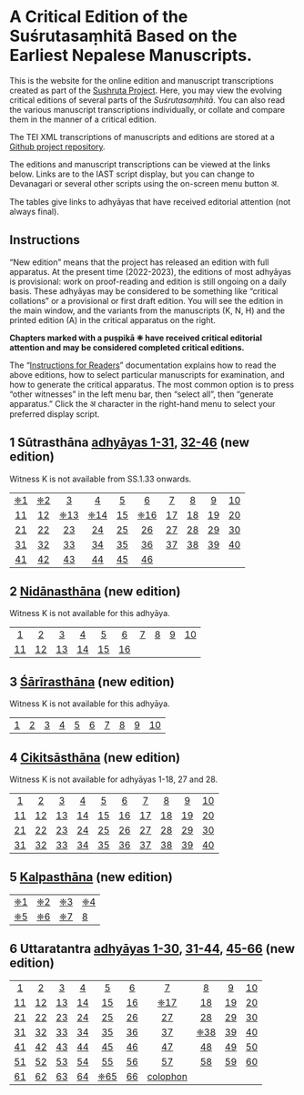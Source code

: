 # A Critical Edition of the Suśrutasaṃhitā Based on the Earliest Nepalese Manuscripts.  

This is the website for the online edition and manuscript transcriptions created as part of the [Sushruta Project](http://sushrutaproject.org).  Here, you may view the evolving critical editions of several parts of the *Suśrutasaṃhitā*.  You can also read the various manuscript transcriptions individually, or collate and compare them in the manner of a critical edition. 

The TEI XML transcriptions of manuscripts and editions are stored at a [Github project repository](https://github.com/wujastyk/sushrutaproject).

The editions and manuscript transcriptions can be viewed at the links below.  Links are to the IAST script display, but  you can change to Devanagari or several other scripts using the on-screen menu button अ.

The tables give links to adhyāyas that have received editorial attention (not always final).

## Instructions

“New edition” means that the project has released an edition with full apparatus.  At the present time (2022-2023), the editions of most adhyāyas is provisional: work on proof-reading and edition is still ongoing on a daily basis.  These adhyāyas may be considered to be something like “critical collations” or a  provisional or first draft edition.  You will see the edition in the main window, and the variants from the manuscripts (K, N, H) and the printed edition (A) in the critical apparatus on the right. 

**Chapters marked with a puṣpikā ❈ have received critical editorial attention and may be considered  completed critical editions.**  

The “[Instructions for Readers](https://saktumiva.org/wiki/users)” documentation explains how to read the above editions, how to select particular manuscripts for examination, and how to generate the critical apparatus.  The most common option is to press “other witnesses” in the left menu bar, then “select all”, then “generate apparatus.”  Click the अ character in the right-hand menu to select your preferred display script.

## 1 Sūtrasthāna [adhyāyas 1-31](https://saktumiva.org/wiki/wujastyk/susrutasamhita/01-su.su-1-31/provisional-edition_sutrasthana-1-31), [32-46](https://saktumiva.org/wiki/wujastyk/susrutasamhita/01-su.su-32-end/provisional-edition_sutrasthana-32-end) (new edition)

Witness K is not available from SS.1.33 onwards.

|                                                              |                                                              |                                                              |                                                              |                                                              |                                                              |                                                              |                                                              |                                                              |                                                              |
| :----------------------------------------------------------: | :----------------------------------------------------------: | :----------------------------------------------------------: | :----------------------------------------------------------: | :----------------------------------------------------------: | :----------------------------------------------------------: | :----------------------------------------------------------: | :----------------------------------------------------------: | :----------------------------------------------------------: | :----------------------------------------------------------: |
| [❈1](https://saktumiva.org/wiki/wujastyk/susrutasamhita/01-su.su-1-31/provisional-edition_sutrasthana-1-31?upama_ver=hj8aj0jdz2&upama_scroll=SS.1.2.1) | [❈2](https://saktumiva.org/wiki/wujastyk/susrutasamhita/01-su.su-1-31/provisional-edition_sutrasthana-1-31?upama_ver=hj8aj0jdz2&upama_scroll=SS.1.2.1) | [3](https://saktumiva.org/wiki/wujastyk/susrutasamhita/01-su.su-1-31/provisional-edition_sutrasthana-1-31?upama_ver=hj8aj0jdz2&upama_scroll=SS.1.3.1) | [4](https://saktumiva.org/wiki/wujastyk/susrutasamhita/01-su.su-1-31/provisional-edition_sutrasthana-1-31?upama_ver=hj8aj0jdz2&upama_scroll=SS.1.4.1) | [5](https://saktumiva.org/wiki/wujastyk/susrutasamhita/01-su.su-1-31/provisional-edition_sutrasthana-1-31?upama_ver=hj8aj0jdz2&upama_scroll=SS.1.5.1) | [6](https://saktumiva.org/wiki/wujastyk/susrutasamhita/01-su.su-1-31/provisional-edition_sutrasthana-1-31?upama_ver=hj8aj0jdz2&upama_scroll=SS.1.6.1) | [7](https://saktumiva.org/wiki/wujastyk/susrutasamhita/01-su.su-1-31/provisional-edition_sutrasthana-1-31?upama_ver=hj8aj0jdz2&upama_scroll=SS.1.7.1) | [8](https://saktumiva.org/wiki/wujastyk/susrutasamhita/01-su.su-1-31/provisional-edition_sutrasthana-1-31?upama_ver=hj8aj0jdz2&upama_scroll=SS.1.8.1) | [9](https://saktumiva.org/wiki/wujastyk/susrutasamhita/01-su.su-1-31/provisional-edition_sutrasthana-1-31?upama_ver=hj8aj0jdz2&upama_scroll=SS.1.9.1) | [10](https://saktumiva.org/wiki/wujastyk/susrutasamhita/01-su.su-1-31/provisional-edition_sutrasthana-1-31?upama_ver=hj8aj0jdz2&upama_scroll=SS.1.10.1) |
| [11](https://saktumiva.org/wiki/wujastyk/susrutasamhita/01-su.su-1-31/provisional-edition_sutrasthana-1-31?upama_ver=hj8aj0jdz2&upama_scroll=SS.1.11.1) | [12](https://saktumiva.org/wiki/wujastyk/susrutasamhita/01-su.su-1-31/provisional-edition_sutrasthana-1-31?upama_ver=hj8aj0jdz2&upama_scroll=SS.1.12.1) | [❈13](https://saktumiva.org/wiki/wujastyk/susrutasamhita/01-su.su-1-31/provisional-edition_sutrasthana-1-31?upama_ver=hj8aj0jdz2&upama_scroll=SS.1.13.1) | [❈14](https://saktumiva.org/wiki/wujastyk/susrutasamhita/01-su.su-1-31/provisional-edition_sutrasthana-1-31?upama_ver=hj8aj0jdz2&upama_scroll=SS.1.14.1) | [15](https://saktumiva.org/wiki/wujastyk/susrutasamhita/01-su.su-1-31/provisional-edition_sutrasthana-1-31?upama_ver=hj8aj0jdz2&upama_scroll=SS.1.15.1) | [❈16](https://saktumiva.org/wiki/wujastyk/susrutasamhita/01-su.su-1-31/provisional-edition_sutrasthana-1-31?upama_ver=hj8aj0jdz2&upama_scroll=SS.1.16.1) | [17](https://saktumiva.org/wiki/wujastyk/susrutasamhita/01-su.su-1-31/provisional-edition_sutrasthana-1-31?upama_ver=hj8aj0jdz2&upama_scroll=SS.1.17.1) | [18](https://saktumiva.org/wiki/wujastyk/susrutasamhita/01-su.su-1-31/provisional-edition_sutrasthana-1-31?upama_ver=hj8aj0jdz2&upama_scroll=SS.1.18.1) | [19](https://saktumiva.org/wiki/wujastyk/susrutasamhita/01-su.su-1-31/provisional-edition_sutrasthana-1-31?upama_ver=hj8aj0jdz2&upama_scroll=SS.1.19.1) | [20](https://saktumiva.org/wiki/wujastyk/susrutasamhita/01-su.su-1-31/provisional-edition_sutrasthana-1-31?upama_ver=hj8aj0jdz2&upama_scroll=SS.1.20.1) |
| [21](https://saktumiva.org/wiki/wujastyk/susrutasamhita/01-su.su-1-31/provisional-edition_sutrasthana-1-31?upama_ver=hj8aj0jdz2&upama_scroll=SS.1.21.1) | [22](https://saktumiva.org/wiki/wujastyk/susrutasamhita/01-su.su-1-31/provisional-edition_sutrasthana-1-31?upama_ver=hj8aj0jdz2&upama_scroll=SS.1.22.1) | [23](https://saktumiva.org/wiki/wujastyk/susrutasamhita/01-su.su-1-31/provisional-edition_sutrasthana-1-31?upama_ver=hj8aj0jdz2&upama_scroll=SS.1.23.1) | [24](https://saktumiva.org/wiki/wujastyk/susrutasamhita/01-su.su-1-31/provisional-edition_sutrasthana-1-31?upama_ver=hj8aj0jdz2&upama_scroll=SS.1.24.1) | [25](https://saktumiva.org/wiki/wujastyk/susrutasamhita/01-su.su-1-31/provisional-edition_sutrasthana-1-31?upama_ver=hj8aj0jdz2&upama_scroll=SS.1.25.1) | [26](https://saktumiva.org/wiki/wujastyk/susrutasamhita/01-su.su-1-31/provisional-edition_sutrasthana-1-31?upama_ver=hj8aj0jdz2&upama_scroll=SS.1.26.1) | [27](https://saktumiva.org/wiki/wujastyk/susrutasamhita/01-su.su-1-31/provisional-edition_sutrasthana-1-31?upama_ver=hj8aj0jdz2&upama_scroll=SS.1.27.1) | [28](https://saktumiva.org/wiki/wujastyk/susrutasamhita/01-su.su-1-31/provisional-edition_sutrasthana-1-31?upama_ver=hj8aj0jdz2&upama_scroll=SS.1.28.1) | [29](https://saktumiva.org/wiki/wujastyk/susrutasamhita/01-su.su-1-31/provisional-edition_sutrasthana-1-31?upama_ver=hj8aj0jdz2&upama_scroll=SS.1.29.1) | [30](https://saktumiva.org/wiki/wujastyk/susrutasamhita/01-su.su-1-31/provisional-edition_sutrasthana-1-31?upama_ver=hj8aj0jdz2&upama_scroll=SS.1.30.1) |
| [31](https://saktumiva.org/wiki/wujastyk/susrutasamhita/01-su.su-1-31/provisional-edition_sutrasthana-1-31?upama_ver=hj8aj0jdz2&upama_scroll=SS.1.31.1) | [32](https://saktumiva.org/wiki/wujastyk/susrutasamhita/01-su.su-32-end/provisional-edition_sutrasthana-32-end?upama_ver=hj8bil562p&upama_scroll=SS.1.32.1) | [33](https://saktumiva.org/wiki/wujastyk/susrutasamhita/01-su.su-32-end/provisional-edition_sutrasthana-32-end?upama_ver=hj8bil562p&upama_scroll=SS.1.33.1) | [34](https://saktumiva.org/wiki/wujastyk/susrutasamhita/01-su.su-32-end/provisional-edition_sutrasthana-32-end?upama_ver=hj8bil562p&upama_scroll=SS.1.34.1) | [35](https://saktumiva.org/wiki/wujastyk/susrutasamhita/01-su.su-32-end/provisional-edition_sutrasthana-32-end?upama_ver=hj8bil562p&upama_scroll=SS.1.35.1) | [36](https://saktumiva.org/wiki/wujastyk/susrutasamhita/01-su.su-32-end/provisional-edition_sutrasthana-32-end?upama_ver=hj8bil562p&upama_scroll=SS.1.36.1) | [37](https://saktumiva.org/wiki/wujastyk/susrutasamhita/01-su.su-32-end/provisional-edition_sutrasthana-32-end?upama_ver=hj8bil562p&upama_scroll=SS.1.37.1) | [38](https://saktumiva.org/wiki/wujastyk/susrutasamhita/01-su.su-32-end/provisional-edition_sutrasthana-32-end?upama_ver=hj8bil562p&upama_scroll=SS.1.38.1) | [39](https://saktumiva.org/wiki/wujastyk/susrutasamhita/01-su.su-32-end/provisional-edition_sutrasthana-32-end?upama_ver=hj8bil562p&upama_scroll=SS.1.39.1) | [40](https://saktumiva.org/wiki/wujastyk/susrutasamhita/01-su.su-32-end/provisional-edition_sutrasthana-32-end?upama_ver=hj8bil562p&upama_scroll=SS.1.40.1) |
| [41](https://saktumiva.org/wiki/wujastyk/susrutasamhita/01-su.su-32-end/provisional-edition_sutrasthana-32-end?upama_ver=hj8bil562p&upama_scroll=SS.1.41.1) | [42](https://saktumiva.org/wiki/wujastyk/susrutasamhita/01-su.su-32-end/provisional-edition_sutrasthana-32-end?upama_ver=hj8bil562p&upama_scroll=SS.1.42.1) | [43](https://saktumiva.org/wiki/wujastyk/susrutasamhita/01-su.su-32-end/provisional-edition_sutrasthana-32-end?upama_ver=hj8bil562p&upama_scroll=SS.1.43.1) | [44](https://saktumiva.org/wiki/wujastyk/susrutasamhita/01-su.su-32-end/provisional-edition_sutrasthana-32-end?upama_ver=hj8bil562p&upama_scroll=SS.1.44.1) | [45](https://saktumiva.org/wiki/wujastyk/susrutasamhita/01-su.su-32-end/provisional-edition_sutrasthana-32-end?upama_ver=hj8bil562p&upama_scroll=SS.1.45.1) | [46](https://saktumiva.org/wiki/wujastyk/susrutasamhita/01-su.su-32-end/provisional-edition_sutrasthana-32-end?upama_ver=hj8bil562p&upama_scroll=SS.1.46.1) |                                                              |                                                              |                                                              |                                                              |



## 2 [Nidānasthāna](https://saktumiva.org/wiki/wujastyk/susrutasamhita/02-su.ni/provisional-edition_nidanasthana) (new edition) 

Witness K is not available for this adhyāya.

|                                                              |                                                              |                                                              |                                                              |                                                              |                                                              |                                                              |                                                              |                                                              |                                                              |
| :----------------------------------------------------------: | :----------------------------------------------------------: | :----------------------------------------------------------: | :----------------------------------------------------------: | :----------------------------------------------------------: | :----------------------------------------------------------: | :----------------------------------------------------------: | :----------------------------------------------------------: | :----------------------------------------------------------: | :----------------------------------------------------------: |
| [1](https://saktumiva.org/wiki/wujastyk/susrutasamhita/02-su.ni/provisional-edition_nidanasthana?upama_ver=hj5zsfq0jf&upama_scroll=SS.2.1.1) | [2](https://saktumiva.org/wiki/wujastyk/susrutasamhita/02-su.ni/provisional-edition_nidanasthana?upama_ver=hj5zsfq0jf&upama_scroll=SS.2.2.1) | [3](https://saktumiva.org/wiki/wujastyk/susrutasamhita/02-su.ni/provisional-edition_nidanasthana?upama_ver=hj5zsfq0jf&upama_scroll=SS.2.3.1) | [4](https://saktumiva.org/wiki/wujastyk/susrutasamhita/02-su.ni/provisional-edition_nidanasthana?upama_ver=hj5zsfq0jf&upama_scroll=SS.2.4.1) | [5](https://saktumiva.org/wiki/wujastyk/susrutasamhita/02-su.ni/provisional-edition_nidanasthana?upama_ver=hj5zsfq0jf&upama_scroll=SS.2.5.1) | [6](https://saktumiva.org/wiki/wujastyk/susrutasamhita/02-su.ni/provisional-edition_nidanasthana?upama_ver=hj5zsfq0jf&upama_scroll=SS.2.6.1) | [7](https://saktumiva.org/wiki/wujastyk/susrutasamhita/02-su.ni/provisional-edition_nidanasthana?upama_ver=hj5zsfq0jf&upama_scroll=SS.2.7.1) | [8](https://saktumiva.org/wiki/wujastyk/susrutasamhita/02-su.ni/provisional-edition_nidanasthana?upama_ver=hj5zsfq0jf&upama_scroll=SS.2.8.1) | [9](https://saktumiva.org/wiki/wujastyk/susrutasamhita/02-su.ni/provisional-edition_nidanasthana?upama_ver=hj5zsfq0jf&upama_scroll=SS.2.9.1) | [10](https://saktumiva.org/wiki/wujastyk/susrutasamhita/02-su.ni/provisional-edition_nidanasthana?upama_ver=hj5zsfq0jf&upama_scroll=SS.2.10.1) |
| [11](https://saktumiva.org/wiki/wujastyk/susrutasamhita/02-su.ni/provisional-edition_nidanasthana?upama_ver=hj5zsfq0jf&upama_scroll=SS.2.11.1) | [12](https://saktumiva.org/wiki/wujastyk/susrutasamhita/02-su.ni/provisional-edition_nidanasthana?upama_ver=hj5zsfq0jf&upama_scroll=SS.2.12.1) | [13](https://saktumiva.org/wiki/wujastyk/susrutasamhita/02-su.ni/provisional-edition_nidanasthana?upama_ver=hj5zsfq0jf&upama_scroll=SS.2.13.1) | [14](https://saktumiva.org/wiki/wujastyk/susrutasamhita/02-su.ni/provisional-edition_nidanasthana?upama_ver=hj5zsfq0jf&upama_scroll=SS.2.14.1) | [15](https://saktumiva.org/wiki/wujastyk/susrutasamhita/02-su.ni/provisional-edition_nidanasthana?upama_ver=hj5zsfq0jf&upama_scroll=SS.2.15.1) | [16](https://saktumiva.org/wiki/wujastyk/susrutasamhita/02-su.ni/provisional-edition_nidanasthana?upama_ver=hj5zsfq0jf&upama_scroll=SS.2.16.1) |                                                              |                                                              |                                                              |                                                              |



## 3 [Śārīrasthāna](https://saktumiva.org/wiki/wujastyk/susrutasamhita/03-su.sa/provisional-edition_sarirasthana) (new edition)

Witness K is not available for this adhyāya.

|                                                              |                                                              |                                                              |                                                              |                                                              |                                                              |                                                              |                                                              |                                                              |                                                              |
| ------------------------------------------------------------ | ------------------------------------------------------------ | ------------------------------------------------------------ | ------------------------------------------------------------ | ------------------------------------------------------------ | ------------------------------------------------------------ | ------------------------------------------------------------ | ------------------------------------------------------------ | ------------------------------------------------------------ | ------------------------------------------------------------ |
| [1](https://saktumiva.org/wiki/wujastyk/susrutasamhita/03-su.sa/provisional-edition_sarirasthana?upama_ver=hhtolxmlrp&upama_scroll=SS.3.1.1) | [2](https://saktumiva.org/wiki/wujastyk/susrutasamhita/03-su.sa/provisional-edition_sarirasthana?upama_ver=hhtolxmlrp&upama_scroll=SS.3.2.1) | [3](https://saktumiva.org/wiki/wujastyk/susrutasamhita/03-su.sa/provisional-edition_sarirasthana?upama_ver=hhtolxmlrp&upama_scroll=SS.3.3.1) | [4](https://saktumiva.org/wiki/wujastyk/susrutasamhita/03-su.sa/provisional-edition_sarirasthana?upama_ver=hhtolxmlrp&upama_scroll=SS.3.4.1) | [5](https://saktumiva.org/wiki/wujastyk/susrutasamhita/03-su.sa/provisional-edition_sarirasthana?upama_ver=hhtolxmlrp&upama_scroll=SS.3.5.1) | [6](https://saktumiva.org/wiki/wujastyk/susrutasamhita/03-su.sa/provisional-edition_sarirasthana?upama_ver=hhtolxmlrp&upama_scroll=SS.3.6.1) | [7](https://saktumiva.org/wiki/wujastyk/susrutasamhita/03-su.sa/provisional-edition_sarirasthana?upama_ver=hhtolxmlrp&upama_scroll=SS.3.7.1) | [8](https://saktumiva.org/wiki/wujastyk/susrutasamhita/03-su.sa/provisional-edition_sarirasthana?upama_ver=hhtolxmlrp&upama_scroll=SS.3.8.1) | [9](https://saktumiva.org/wiki/wujastyk/susrutasamhita/03-su.sa/provisional-edition_sarirasthana?upama_ver=hhtolxmlrp&upama_scroll=SS.3.9.1) | [10](https://saktumiva.org/wiki/wujastyk/susrutasamhita/03-su.sa/provisional-edition_sarirasthana?upama_ver=hhtolxmlrp&upama_scroll=SS.3.10.1) |



## 4 [Cikitsāsthāna](https://saktumiva.org/wiki/wujastyk/susrutasamhita/04-su.ci/provisional-edition_cikitsasthana) (new edition)

Witness K is not available for adhyāyas 1-18, 27 and 28.

|                                                              |                                                              |                                                              |                                                              |                                                              |                                                              |                                                              |                                                              |                                                              |                                                              |
| :----------------------------------------------------------: | :----------------------------------------------------------: | :----------------------------------------------------------: | :----------------------------------------------------------: | :----------------------------------------------------------: | :----------------------------------------------------------: | :----------------------------------------------------------: | :----------------------------------------------------------: | :----------------------------------------------------------: | :----------------------------------------------------------: |
| [1](https://saktumiva.org/wiki/wujastyk/susrutasamhita/04-su.ci-1-20/provisional-edition_cikitsasthana_01-20?upama_ver=hjvkyyazqx&upama_scroll=SS.4.1.1) | [2](https://saktumiva.org/wiki/wujastyk/susrutasamhita/04-su.ci-1-20/provisional-edition_cikitsasthana_01-20?upama_ver=hjvkyyazqx&upama_scroll=SS.4.2.1) | [3](https://saktumiva.org/wiki/wujastyk/susrutasamhita/04-su.ci-1-20/provisional-edition_cikitsasthana_01-20?upama_ver=hjvkyyazqx&upama_scroll=SS.4.3.1) | [4](https://saktumiva.org/wiki/wujastyk/susrutasamhita/04-su.ci-1-20/provisional-edition_cikitsasthana_01-20?upama_ver=hjvkyyazqx&upama_scroll=SS.4.4.1) | [5](https://saktumiva.org/wiki/wujastyk/susrutasamhita/04-su.ci-1-20/provisional-edition_cikitsasthana_01-20?upama_ver=hjvkyyazqx&upama_scroll=SS.4.5.1) | [6](https://saktumiva.org/wiki/wujastyk/susrutasamhita/04-su.ci-1-20/provisional-edition_cikitsasthana_01-20?upama_ver=hjvkyyazqx&upama_scroll=SS.4.6.1) | [7](https://saktumiva.org/wiki/wujastyk/susrutasamhita/04-su.ci-1-20/provisional-edition_cikitsasthana_01-20?upama_ver=hjvkyyazqx&upama_scroll=SS.4.7.1) | [8](https://saktumiva.org/wiki/wujastyk/susrutasamhita/04-su.ci-1-20/provisional-edition_cikitsasthana_01-20?upama_ver=hjvkyyazqx&upama_scroll=SS.4.8.1) | [9](https://saktumiva.org/wiki/wujastyk/susrutasamhita/04-su.ci-1-20/provisional-edition_cikitsasthana_01-20?upama_ver=hjvkyyazqx&upama_scroll=SS.4.9.1) | [10](https://saktumiva.org/wiki/wujastyk/susrutasamhita/04-su.ci-1-20/provisional-edition_cikitsasthana_01-20?upama_ver=hjvkyyazqx&upama_scroll=SS.4.10.1) |
| [11](https://saktumiva.org/wiki/wujastyk/susrutasamhita/04-su.ci-1-20/provisional-edition_cikitsasthana_01-20?upama_ver=hjvkyyazqx&upama_scroll=SS.4.11.1) | [12](https://saktumiva.org/wiki/wujastyk/susrutasamhita/04-su.ci-1-20/provisional-edition_cikitsasthana_01-20?upama_ver=hjvkyyazqx&upama_scroll=SS.4.12.1) | [13](https://saktumiva.org/wiki/wujastyk/susrutasamhita/04-su.ci-1-20/provisional-edition_cikitsasthana_01-20?upama_ver=hjvkyyazqx&upama_scroll=SS.4.13.1) | [14](https://saktumiva.org/wiki/wujastyk/susrutasamhita/04-su.ci-1-20/provisional-edition_cikitsasthana_01-20?upama_ver=hjvkyyazqx&upama_scroll=SS.4.14.1) | [15](https://saktumiva.org/wiki/wujastyk/susrutasamhita/04-su.ci-1-20/provisional-edition_cikitsasthana_01-20?upama_ver=hjvkyyazqx&upama_scroll=SS.4.15.1) | [16](https://saktumiva.org/wiki/wujastyk/susrutasamhita/04-su.ci-1-20/provisional-edition_cikitsasthana_01-20?upama_ver=hjvkyyazqx&upama_scroll=SS.4.16.1) | [17](https://saktumiva.org/wiki/wujastyk/susrutasamhita/04-su.ci-1-20/provisional-edition_cikitsasthana_01-20?upama_ver=hjvkyyazqx&upama_scroll=SS.4.17.1) | [18](https://saktumiva.org/wiki/wujastyk/susrutasamhita/04-su.ci-1-20/provisional-edition_cikitsasthana_01-20?upama_ver=hjvkyyazqx&upama_scroll=SS.4.18.1) | [19](https://saktumiva.org/wiki/wujastyk/susrutasamhita/04-su.ci-1-20/provisional-edition_cikitsasthana_01-20?upama_ver=hjvkyyazqx&upama_scroll=SS.4.19.1) | [20](https://saktumiva.org/wiki/wujastyk/susrutasamhita/04-su.ci-1-20/provisional-edition_cikitsasthana_01-20?upama_ver=hjvkyyazqx&upama_scroll=SS.4.20.1) |
| [21](https://saktumiva.org/wiki/wujastyk/susrutasamhita/04-su.ci-21-40/provisional-edition_cikitsasthana_21-40?upama_ver=hjvl07tte4&upama_scroll=SS.4.21.1) | [22](https://saktumiva.org/wiki/wujastyk/susrutasamhita/04-su.ci-21-40/provisional-edition_cikitsasthana_21-40?upama_ver=hjvl07tte4&upama_scroll=SS.4.22.1) | [23](https://saktumiva.org/wiki/wujastyk/susrutasamhita/04-su.ci-21-40/provisional-edition_cikitsasthana_21-40?upama_ver=hjvl07tte4&upama_scroll=SS.4.23.1) | [24](https://saktumiva.org/wiki/wujastyk/susrutasamhita/04-su.ci-21-40/provisional-edition_cikitsasthana_21-40?upama_ver=hjvl07tte4&upama_scroll=SS.4.22.1) | [25](https://saktumiva.org/wiki/wujastyk/susrutasamhita/04-su.ci-21-40/provisional-edition_cikitsasthana_21-40?upama_ver=hjvl07tte4&upama_scroll=SS.4.25.1) | [26](https://saktumiva.org/wiki/wujastyk/susrutasamhita/04-su.ci-21-40/provisional-edition_cikitsasthana_21-40?upama_ver=hjvl07tte4&upama_scroll=SS.4.26.1) | [27](https://saktumiva.org/wiki/wujastyk/susrutasamhita/04-su.ci-21-40/provisional-edition_cikitsasthana_21-40?upama_ver=hjvl07tte4&upama_scroll=SS.4.27.1) | [28](https://saktumiva.org/wiki/wujastyk/susrutasamhita/04-su.ci-21-40/provisional-edition_cikitsasthana_21-40?upama_ver=hjvl07tte4&upama_scroll=SS.4.28.1) | [29](https://saktumiva.org/wiki/wujastyk/susrutasamhita/04-su.ci-21-40/provisional-edition_cikitsasthana_21-40?upama_ver=hjvl07tte4&upama_scroll=SS.4.29.1) | [30](https://saktumiva.org/wiki/wujastyk/susrutasamhita/04-su.ci-21-40/provisional-edition_cikitsasthana_21-40?upama_ver=hjvl07tte4&upama_scroll=SS.4.30.1) |
| [31](https://saktumiva.org/wiki/wujastyk/susrutasamhita/04-su.ci-21-40/provisional-edition_cikitsasthana_21-40?upama_ver=hjvl07tte4&upama_scroll=SS.4.31.1) | [32](https://saktumiva.org/wiki/wujastyk/susrutasamhita/04-su.ci-21-40/provisional-edition_cikitsasthana_21-40?upama_ver=hjvl07tte4&upama_scroll=SS.4.32.1) | [33](https://saktumiva.org/wiki/wujastyk/susrutasamhita/04-su.ci-21-40/provisional-edition_cikitsasthana_21-40?upama_ver=hjvl07tte4&upama_scroll=SS.4.33.1) | [34](https://saktumiva.org/wiki/wujastyk/susrutasamhita/04-su.ci-21-40/provisional-edition_cikitsasthana_21-40?upama_ver=hjvl07tte4&upama_scroll=SS.4.34.1) | [35](https://saktumiva.org/wiki/wujastyk/susrutasamhita/04-su.ci-21-40/provisional-edition_cikitsasthana_21-40?upama_ver=hjvl07tte4&upama_scroll=SS.4.35.1) | [36](https://saktumiva.org/wiki/wujastyk/susrutasamhita/04-su.ci-21-40/provisional-edition_cikitsasthana_21-40?upama_ver=hjvl07tte4&upama_scroll=SS.4.36.1) | [37](https://saktumiva.org/wiki/wujastyk/susrutasamhita/04-su.ci-21-40/provisional-edition_cikitsasthana_21-40?upama_ver=hjvl07tte4&upama_scroll=SS.4.37.1) | [38](https://saktumiva.org/wiki/wujastyk/susrutasamhita/04-su.ci-21-40/provisional-edition_cikitsasthana_21-40?upama_ver=hjvl07tte4&upama_scroll=SS.4.38.1) | [39](https://saktumiva.org/wiki/wujastyk/susrutasamhita/04-su.ci-21-40/provisional-edition_cikitsasthana_21-40?upama_ver=hjvl07tte4&upama_scroll=SS.4.39.1) | [40](https://saktumiva.org/wiki/wujastyk/susrutasamhita/04-su.ci-21-40/provisional-edition_cikitsasthana_21-40?upama_ver=hjvl07tte4&upama_scroll=SS.4.40.1) |



## 5 [Kalpasthāna](https://saktumiva.org/wiki/wujastyk/susrutasamhita/05-su.ka/provisional-edition_kalpasthana) (new edition)

|                                                              |                                                              |                                                              |                                                              |
| ------------------------------------------------------------ | ------------------------------------------------------------ | ------------------------------------------------------------ | ------------------------------------------------------------ |
| [❈1](https://saktumiva.org/wiki/wujastyk/susrutasamhita/05-su.ka/provisional-edition_kalpasthana?upama_ver=hdf4dl301g&upama_scroll=SS.5.1.1) | [❈2](https://saktumiva.org/wiki/wujastyk/susrutasamhita/05-su.ka/provisional-edition_kalpasthana?upama_ver=hdf4dl301g&upama_scroll=SS.5.2.1) | [❈3](https://saktumiva.org/wiki/wujastyk/susrutasamhita/05-su.ka/provisional-edition_kalpasthana?upama_ver=hdf4dl301g&upama_scroll=SS.5.3.1) | [❈4](https://saktumiva.org/wiki/wujastyk/susrutasamhita/05-su.ka/provisional-edition_kalpasthana?upama_ver=hdf4dl301g&upama_scroll=SS.5.4.1) |
| [❈5](https://saktumiva.org/wiki/wujastyk/susrutasamhita/05-su.ka/provisional-edition_kalpasthana?upama_ver=hdf4dl301g&upama_scroll=SS.5.5.1) | [❈6](https://saktumiva.org/wiki/wujastyk/susrutasamhita/05-su.ka/provisional-edition_kalpasthana?upama_ver=hdf4dl301g&upama_scroll=SS.5.7.1) | [❈7](https://saktumiva.org/wiki/wujastyk/susrutasamhita/05-su.ka/provisional-edition_kalpasthana?upama_ver=hdf4dl301g&upama_scroll=SS.5.6.1) | [8](https://saktumiva.org/wiki/wujastyk/susrutasamhita/05-su.ka/provisional-edition_kalpasthana?upama_ver=hdf4dl301g&upama_scroll=SS.5.8.1) |



## 6 Uttaratantra  [adhyāyas 1-30](https://saktumiva.org/wiki/wujastyk/susrutasamhita/06-su.ut-1-30/provisional-edition_uttaratantra-1-30), [31-44](https://saktumiva.org/wiki/wujastyk/susrutasamhita/06-su.ut-31-44/provisional-edition_uttaratantra-31-44), [45-66](https://saktumiva.org/wiki/wujastyk/susrutasamhita/06-su.ut-45-66/provisional-edition_uttaratantra-45-66) (new edition)

|                                                              |                                                              |                                                              |                                                              |                                                              |                                                              |                                                              |                                                              |                                                              |                                                              |
| :----------------------------------------------------------: | :----------------------------------------------------------: | :----------------------------------------------------------: | :----------------------------------------------------------: | :----------------------------------------------------------: | :----------------------------------------------------------: | :----------------------------------------------------------: | :----------------------------------------------------------: | :----------------------------------------------------------: | :----------------------------------------------------------: |
| [1](https://saktumiva.org/wiki/wujastyk/susrutasamhita/06-su.ut-1-30/provisional-edition_uttaratantra-1-30?upama_ver=hoh1dt2ize&upama_scroll=SS.6.1.1) | [2](https://saktumiva.org/wiki/wujastyk/susrutasamhita/06-su.ut-1-30/provisional-edition_uttaratantra-1-30?upama_ver=hoh1dt2ize&upama_scroll=SS.6.2.1) | [3](https://saktumiva.org/wiki/wujastyk/susrutasamhita/06-su.ut-1-30/provisional-edition_uttaratantra-1-30?upama_ver=hoh1dt2ize&upama_scroll=SS.6.3.1) | [4](https://saktumiva.org/wiki/wujastyk/susrutasamhita/06-su.ut-1-30/provisional-edition_uttaratantra-1-30?upama_ver=hoh1dt2ize&upama_scroll=SS.6.4.1) | [5](https://saktumiva.org/wiki/wujastyk/susrutasamhita/06-su.ut-1-30/provisional-edition_uttaratantra-1-30?upama_ver=hoh1dt2ize&upama_scroll=SS.6.5.1) | [6](https://saktumiva.org/wiki/wujastyk/susrutasamhita/06-su.ut-1-30/provisional-edition_uttaratantra-1-30?upama_ver=hoh1dt2ize&upama_scroll=SS.6.6.1) | [7](https://saktumiva.org/wiki/wujastyk/susrutasamhita/06-su.ut-1-30/provisional-edition_uttaratantra-1-30?upama_ver=hoh1dt2ize&upama_scroll=SS.6.7.1) | [8](https://saktumiva.org/wiki/wujastyk/susrutasamhita/06-su.ut-1-30/provisional-edition_uttaratantra-1-30?upama_ver=hoh1dt2ize&upama_scroll=SS.6.8.1) | [9](https://saktumiva.org/wiki/wujastyk/susrutasamhita/06-su.ut-1-30/provisional-edition_uttaratantra-1-30?upama_ver=hoh1dt2ize&upama_scroll=SS.6.9.1) | [10](https://saktumiva.org/wiki/wujastyk/susrutasamhita/06-su.ut-1-30/provisional-edition_uttaratantra-1-30?upama_ver=hoh1dt2ize&upama_scroll=SS.6.10.1) |
| [11](https://saktumiva.org/wiki/wujastyk/susrutasamhita/06-su.ut-1-30/provisional-edition_uttaratantra-1-30?upama_ver=hoh1dt2ize&upama_scroll=SS.6.11.1) | [12](https://saktumiva.org/wiki/wujastyk/susrutasamhita/06-su.ut-1-30/provisional-edition_uttaratantra-1-30?upama_ver=hoh1dt2ize&upama_scroll=SS.6.12.1) | [13](https://saktumiva.org/wiki/wujastyk/susrutasamhita/06-su.ut-1-30/provisional-edition_uttaratantra-1-30?upama_ver=hoh1dt2ize&upama_scroll=SS.6.13.1) | [14](https://saktumiva.org/wiki/wujastyk/susrutasamhita/06-su.ut-1-30/provisional-edition_uttaratantra-1-30?upama_ver=hoh1dt2ize&upama_scroll=SS.6.14.1) | [15](https://saktumiva.org/wiki/wujastyk/susrutasamhita/06-su.ut-1-30/provisional-edition_uttaratantra-1-30?upama_ver=hoh1dt2ize&upama_scroll=SS.6.15.1) | [16](https://saktumiva.org/wiki/wujastyk/susrutasamhita/06-su.ut-1-30/provisional-edition_uttaratantra-1-30?upama_ver=hoh1dt2ize&upama_scroll=SS.6.16.1) | [❈17](https://saktumiva.org/wiki/wujastyk/susrutasamhita/06-su.ut-1-30/provisional-edition_uttaratantra-1-30?upama_ver=hoh1dt2ize&upama_scroll=SS.6.17.1) | [18](https://saktumiva.org/wiki/wujastyk/susrutasamhita/06-su.ut-1-30/provisional-edition_uttaratantra-1-30?upama_ver=hoh1dt2ize&upama_scroll=SS.6.18.1) | [19](https://saktumiva.org/wiki/wujastyk/susrutasamhita/06-su.ut-1-30/provisional-edition_uttaratantra-1-30?upama_ver=hoh1dt2ize&upama_scroll=SS.6.19.1) | [20](https://saktumiva.org/wiki/wujastyk/susrutasamhita/06-su.ut-1-30/provisional-edition_uttaratantra-1-30?upama_ver=hoh1dt2ize&upama_scroll=SS.6.20.1) |
| [21](https://saktumiva.org/wiki/wujastyk/susrutasamhita/06-su.ut-1-30/provisional-edition_uttaratantra-1-30?upama_ver=hoh1dt2ize&upama_scroll=SS.6.21.1) | [22](https://saktumiva.org/wiki/wujastyk/susrutasamhita/06-su.ut-1-30/provisional-edition_uttaratantra-1-30?upama_ver=hoh1dt2ize&upama_scroll=SS.6.22.1) | [23](https://saktumiva.org/wiki/wujastyk/susrutasamhita/06-su.ut-1-30/provisional-edition_uttaratantra-1-30?upama_ver=hoh1dt2ize&upama_scroll=SS.6.23.1) | [24](https://saktumiva.org/wiki/wujastyk/susrutasamhita/06-su.ut-1-30/provisional-edition_uttaratantra-1-30?upama_ver=hoh1dt2ize&upama_scroll=SS.6.24.1) | [25](https://saktumiva.org/wiki/wujastyk/susrutasamhita/06-su.ut-1-30/provisional-edition_uttaratantra-1-30?upama_ver=hoh1dt2ize&upama_scroll=SS.6.25.1) | [26](https://saktumiva.org/wiki/wujastyk/susrutasamhita/06-su.ut-1-30/provisional-edition_uttaratantra-1-30?upama_ver=hoh1dt2ize&upama_scroll=SS.6.26.1) | [27](https://saktumiva.org/wiki/wujastyk/susrutasamhita/06-su.ut-1-30/provisional-edition_uttaratantra-1-30?upama_ver=hoh1dt2ize&upama_scroll=SS.6.27.1) | [28](https://saktumiva.org/wiki/wujastyk/susrutasamhita/06-su.ut-1-30/provisional-edition_uttaratantra-1-30?upama_ver=hoh1dt2ize&upama_scroll=SS.6.28.1) | [29](https://saktumiva.org/wiki/wujastyk/susrutasamhita/06-su.ut-1-30/provisional-edition_uttaratantra-1-30?upama_ver=hoh1dt2ize&upama_scroll=SS.6.29.1) | [30](https://saktumiva.org/wiki/wujastyk/susrutasamhita/06-su.ut-1-30/provisional-edition_uttaratantra-1-30?upama_ver=hoh1dt2ize&upama_scroll=SS.6.30.1)  |
| [31](https://saktumiva.org/wiki/wujastyk/susrutasamhita/06-su.ut-31-44/provisional-edition_uttaratantra-31-44?upama_ver=hw1dru26nw&upama_scroll=SS.6.31.1) | [32](https://saktumiva.org/wiki/wujastyk/susrutasamhita/06-su.ut-31-44/provisional-edition_uttaratantra-31-44?upama_ver=hw1dru26nw&upama_scroll=SS.6.32.1) | [33](https://saktumiva.org/wiki/wujastyk/susrutasamhita/06-su.ut-31-44/provisional-edition_uttaratantra-31-44?upama_ver=hw1dru26nw&upama_scroll=SS.6.33.1) | [34](https://saktumiva.org/wiki/wujastyk/susrutasamhita/06-su.ut-31-44/provisional-edition_uttaratantra-31-44?upama_ver=hw1dru26nw&upama_scroll=SS.6.34.1) | [35](https://saktumiva.org/wiki/wujastyk/susrutasamhita/06-su.ut-31-44/provisional-edition_uttaratantra-31-44?upama_ver=hw1dru26nw&upama_scroll=SS.6.35.1) | [36](https://saktumiva.org/wiki/wujastyk/susrutasamhita/06-su.ut-31-44/provisional-edition_uttaratantra-31-44?upama_ver=hw1dru26nw&upama_scroll=SS.6.36.1) | [37](https://saktumiva.org/wiki/wujastyk/susrutasamhita/06-su.ut-31-44/provisional-edition_uttaratantra-31-44?upama_ver=hw1dru26nw&upama_scroll=SS.6.37.1) | [❈38](https://saktumiva.org/wiki/wujastyk/susrutasamhita/06-su.ut-31-44/provisional-edition_uttaratantra-31-44?upama_ver=hw1dru26nw&upama_scroll=SS.6.38.1) | [39](https://saktumiva.org/wiki/wujastyk/susrutasamhita/06-su.ut-31-44/provisional-edition_uttaratantra-31-44?upama_ver=hw1dru26nw&upama_scroll=SS.6.39.1) | [40](https://saktumiva.org/wiki/wujastyk/susrutasamhita/06-su.ut-31-44/provisional-edition_uttaratantra-31-44?upama_ver=hw1dru26nw&upama_scroll=SS.6.40.1) |
| [41](https://saktumiva.org/wiki/wujastyk/susrutasamhita/06-su.ut-31-44/provisional-edition_uttaratantra-31-44?upama_ver=hw1dru26nw&upama_scroll=SS.6.41.1) | [42](https://saktumiva.org/wiki/wujastyk/susrutasamhita/06-su.ut-31-44/provisional-edition_uttaratantra-31-44?upama_ver=hw1dru26nw&upama_scroll=SS.6.42.1) | [43](https://saktumiva.org/wiki/wujastyk/susrutasamhita/06-su.ut-31-44/provisional-edition_uttaratantra-31-44?upama_ver=hw1dru26nw&upama_scroll=SS.6.43.1) | [44](https://saktumiva.org/wiki/wujastyk/susrutasamhita/06-su.ut-31-44/provisional-edition_uttaratantra-31-44?upama_ver=hw1dru26nw&upama_scroll=SS.6.44.1) | [45](https://saktumiva.org/wiki/wujastyk/susrutasamhita/06-su.ut-45-66/provisional-edition_uttaratantra-45-66?upama_ver=hw1eb6y2zj&upama_scroll=SS.6.45.1) | [46](https://saktumiva.org/wiki/wujastyk/susrutasamhita/06-su.ut-45-66/provisional-edition_uttaratantra-45-66?upama_ver=hw1eb6y2zj&upama_scroll=SS.6.46.1) | [47](https://saktumiva.org/wiki/wujastyk/susrutasamhita/06-su.ut-45-66/provisional-edition_uttaratantra-45-66?upama_ver=hw1eb6y2zj&upama_scroll=SS.6.47.1) | [48](https://saktumiva.org/wiki/wujastyk/susrutasamhita/06-su.ut-45-66/provisional-edition_uttaratantra-45-66?upama_ver=hw1eb6y2zj&upama_scroll=SS.6.48.1) | [49](https://saktumiva.org/wiki/wujastyk/susrutasamhita/06-su.ut-45-66/provisional-edition_uttaratantra-45-66?upama_ver=hw1eb6y2zj&upama_scroll=SS.6.49.1) | [50](https://saktumiva.org/wiki/wujastyk/susrutasamhita/06-su.ut-45-66/provisional-edition_uttaratantra-45-66?upama_ver=hw1eb6y2zj&upama_scroll=SS.6.50.1) |
| [51](https://saktumiva.org/wiki/wujastyk/susrutasamhita/06-su.ut-45-66/provisional-edition_uttaratantra-45-66?upama_ver=hw1eb6y2zj&upama_scroll=SS.6.51.1) | [52](https://saktumiva.org/wiki/wujastyk/susrutasamhita/06-su.ut-45-66/provisional-edition_uttaratantra-45-66?upama_ver=hw1eb6y2zj&upama_scroll=SS.6.52.1) | [53](https://saktumiva.org/wiki/wujastyk/susrutasamhita/06-su.ut-45-66/provisional-edition_uttaratantra-45-66?upama_ver=hw1eb6y2zj&upama_scroll=SS.6.53.1) | [54](https://saktumiva.org/wiki/wujastyk/susrutasamhita/06-su.ut-45-66/provisional-edition_uttaratantra-45-66?upama_ver=hw1eb6y2zj&upama_scroll=SS.6.54.1) | [55](https://saktumiva.org/wiki/wujastyk/susrutasamhita/06-su.ut-45-66/provisional-edition_uttaratantra-45-66?upama_ver=hw1eb6y2zj&upama_scroll=SS.6.55.1) | [56](https://saktumiva.org/wiki/wujastyk/susrutasamhita/06-su.ut-45-66/provisional-edition_uttaratantra-45-66?upama_ver=hw1eb6y2zj&upama_scroll=SS.6.56.1) | [57](https://saktumiva.org/wiki/wujastyk/susrutasamhita/06-su.ut-45-66/provisional-edition_uttaratantra-45-66?upama_ver=hw1eb6y2zj&upama_scroll=SS.6.57.1) | [58](https://saktumiva.org/wiki/wujastyk/susrutasamhita/06-su.ut-45-66/provisional-edition_uttaratantra-45-66?upama_ver=hw1eb6y2zj&upama_scroll=SS.6.58.1) | [59](https://saktumiva.org/wiki/wujastyk/susrutasamhita/06-su.ut-45-66/provisional-edition_uttaratantra-45-66?upama_ver=hw1eb6y2zj&upama_scroll=SS.6.59.1) | [60](https://saktumiva.org/wiki/wujastyk/susrutasamhita/06-su.ut-45-66/provisional-edition_uttaratantra-45-66?upama_ver=hw1eb6y2zj&upama_scroll=SS.6.60.1) |
| [61](https://saktumiva.org/wiki/wujastyk/susrutasamhita/06-su.ut-45-66/provisional-edition_uttaratantra-45-66?upama_ver=hw1eb6y2zj&upama_scroll=SS.6.61.1) | [62](https://saktumiva.org/wiki/wujastyk/susrutasamhita/06-su.ut-45-66/provisional-edition_uttaratantra-45-66?upama_ver=hw1eb6y2zj&upama_scroll=SS.6.60.1) | [63](https://saktumiva.org/wiki/wujastyk/susrutasamhita/06-su.ut-45-66/provisional-edition_uttaratantra-45-66?upama_ver=hw1eb6y2zj&upama_scroll=SS.6.63.1) | [64](https://saktumiva.org/wiki/wujastyk/susrutasamhita/06-su.ut-45-66/provisional-edition_uttaratantra-45-66?upama_ver=hw1eb6y2zj&upama_scroll=SS.6.64.1) | [❈65](https://saktumiva.org/wiki/wujastyk/susrutasamhita/06-su.ut-45-66/provisional-edition_uttaratantra-45-66?upama_ver=hw1eb6y2zj&upama_scroll=SS.6.65.1) | [66](https://saktumiva.org/wiki/wujastyk/susrutasamhita/06-su.ut-45-66/provisional-edition_uttaratantra-45-66?upama_ver=hw1eb6y2zj&upama_scroll=SS.6.66.1) | [colophon](https://saktumiva.org/wiki/wujastyk/susrutasamhita/06-su.ut-45-66/provisional-edition_uttaratantra-45-66?upama_ver=hw1eb6y2zj&upama_scroll=SS.6.66.colophon2) |                                                              |                                                              |                                                              |

